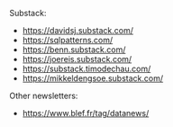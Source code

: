 Substack:

 - https://davidsj.substack.com/
 - https://sqlpatterns.com/
 - https://benn.substack.com/
 - https://joereis.substack.com/
 - https://substack.timodechau.com/
 - https://mikkeldengsoe.substack.com/

 Other newsletters:

 - https://www.blef.fr/tag/datanews/